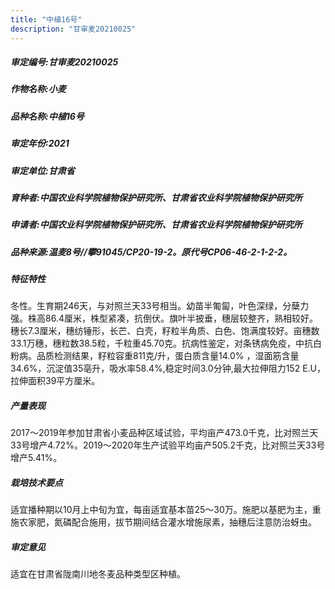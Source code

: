 ```yaml
---
title: "中植16号"
description: "甘审麦20210025"
---
```

##### 审定编号:甘审麦20210025

##### 作物名称:小麦

##### 品种名称:中植16号

##### 审定年份:2021

##### 审定单位:甘肃省

##### 育种者:中国农业科学院植物保护研究所、甘肃省农业科学院植物保护研究所

##### 申请者:中国农业科学院植物保护研究所、甘肃省农业科学院植物保护研究所

##### 品种来源:温麦8号//攀91045/CP20-19-2。原代号CP06-46-2-1-2-2。

##### 特征特性
冬性。生育期246天，与对照兰天33号相当。幼苗半匍匐，叶色深绿，分蘖力强。株高86.4厘米，株型紧凑，抗倒伏。旗叶半披垂，穗层较整齐，熟相较好。穗长7.3厘米，穗纺锤形，长芒、白壳，籽粒半角质、白色、饱满度较好。亩穗数33.1万穗，穗粒数38.5粒，千粒重45.70克。抗病性鉴定，对条锈病免疫，中抗白粉病。品质检测结果，籽粒容重811克/升，蛋白质含量14.0% ，湿面筋含量34.6%，沉淀值35亳升，吸水率58.4%,稳定时间3.0分钟,最大拉伸阻力152 E.U，拉伸面积39平方厘米。

##### 产量表现
2017～2019年参加甘肃省小麦品种区域试验，平均亩产473.0千克，比对照兰天33号增产4.72%。2019～2020年生产试验平均亩产505.2千克，比对照兰天33号增产5.41%。

##### 栽培技术要点
适宜播种期以10月上中旬为宜，每亩适宜基本苗25～30万。施肥以基肥为主，重施农家肥，氮磷配合施用，拔节期间结合灌水增施尿素，抽穗后注意防治蚜虫。

##### 审定意见
适宜在甘肃省陇南川地冬麦品种类型区种植。
